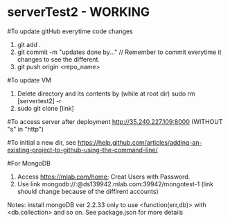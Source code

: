 # serverTest2 - WORKING
#To update gitHub everytime code changes
  1. git add .
  2. git commit -m "updates done by..."  // Remember to commit everytime it changes to see the different.
  3. git push origin <repo_name>
  
  
#To update VM
  1. Delete directory and its contents by (while at root dir)
    sudo rm [servertest2] -r
  2. sudo git clone [link]
  
#To access server after deployment
http://35.240.227.109:8000 (WITHOUT "s" in "http")

#To initial a new dir, see https://help.github.com/articles/adding-an-existing-project-to-github-using-the-command-line/

#For MongoDB
  1. Access https://mlab.com/home; Creat Users with Password.
  2. Use link mongodb://<dbuser>:<dbpassword>@ds139942.mlab.com:39942/mongotest-1 (link should change because of the diffirent accounts)
  
  Notes: install mongoDB ver 2.2.33 only to use <function(err,db)> with <db.collection> and so on.
  See package.json for more details

